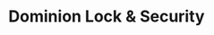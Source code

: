 ---
title: "Dominion Lock & Security"
url: /mechanicsville/dominion-lock-and-security/
shop: locksmith
---